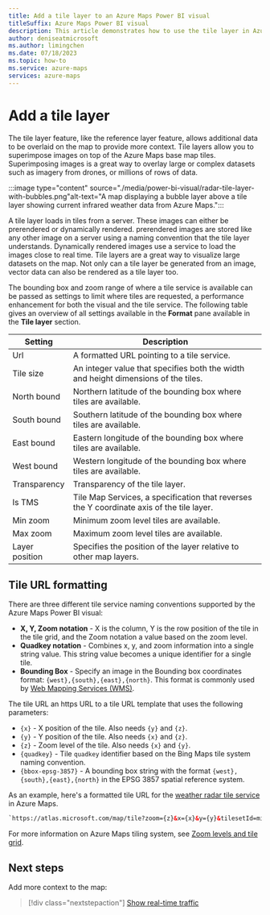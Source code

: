 ```yaml
---
title: Add a tile layer to an Azure Maps Power BI visual
titleSuffix: Azure Maps Power BI visual
description: This article demonstrates how to use the tile layer in Azure Maps Power BI visual.
author: deniseatmicrosoft
ms.author: limingchen
ms.date: 07/18/2023
ms.topic: how-to
ms.service: azure-maps
services: azure-maps
---
```


# Add a tile layer

The tile layer feature, like the reference layer feature, allows additional data to be overlaid on the map to provide more context. Tile layers allow you to superimpose images on top of the Azure Maps base map tiles. Superimposing images is a great way to overlay large or complex datasets such as imagery from drones, or millions of rows of data.

:::image type="content" source="./media/power-bi-visual/radar-tile-layer-with-bubbles.png"alt-text="A map displaying a bubble layer above a tile layer showing current infrared weather data from Azure Maps.":::

A tile layer loads in tiles from a server. These images can either be prerendered or dynamically rendered. prerendered images are stored like any other image on a server using a naming convention that the tile layer understands. Dynamically rendered images use a service to load the images close to real time. Tile layers are a great way to visualize large datasets on the map. Not only can a tile layer be generated from an image, vector data can also be rendered as a tile layer too.

The bounding box and zoom range of where a tile service is available can be passed as settings to limit where tiles are requested, a performance enhancement for both the visual and the tile service. The following table gives an overview of all settings available in the **Format** pane available in the **Tile layer** section.

| Setting        | Description   |
|----------------|---------------|
| Url            | A formatted URL pointing to a tile service.  |
| Tile size      | An integer value that specifies both the width and height dimensions of the tiles.   |
| North bound    | Northern latitude of the bounding box where tiles are available. |
| South bound    | Southern latitude of the bounding box where tiles are available. |
| East bound     | Eastern longitude of the bounding box where tiles are available. |
| West bound     | Western longitude of the bounding box where tiles are available. |
| Transparency   | Transparency of the tile layer.   |
| Is TMS         | Tile Map Services, a specification that reverses the Y coordinate axis of the tile layer. |
| Min zoom       | Minimum zoom level tiles are available. |
| Max zoom       | Maximum zoom level tiles are available. |
| Layer position | Specifies the position of the layer relative to other map layers. |

## Tile URL formatting

There are three different tile service naming conventions supported by the Azure Maps Power BI visual:

* **X, Y, Zoom notation** - X is the column, Y is the row position of the tile in the tile grid, and the Zoom notation a value based on the zoom level.
* **Quadkey notation** - Combines x, y, and zoom information into a single string value. This string value becomes a unique identifier for a single tile.
* **Bounding Box** - Specify an image in the Bounding box coordinates format: `{west},{south},{east},{north}`. This format is commonly used by [Web Mapping Services (WMS)].

The tile URL an https URL to a tile URL template that uses the following
parameters:

* `{x}` - X position of the tile. Also needs `{y}` and `{z}`.
* `{y}` - Y position of the tile. Also needs `{x}` and `{z}`.
* `{z}` - Zoom level of the tile. Also needs `{x}` and `{y}`.
* `{quadkey}` - Tile `quadkey` identifier based on the Bing Maps tile system naming convention.
* `{bbox-epsg-3857}` - A bounding box string with the format `{west},{south},{east},{north}` in the EPSG 3857 spatial reference system.

As an example, here's a formatted tile URL for the [weather radar tile service] in Azure Maps.

```html
`https://atlas.microsoft.com/map/tile?zoom={z}&x={x}&y={y}&tilesetId=microsoft.weather.radar.main&api-version=2.0&subscription-key={Your-Azure-Maps-Subscription-key}`
```

For more information on Azure Maps tiling system, see [Zoom levels and tile grid].

## Next steps

Add more context to the map:

> [!div class="nextstepaction"]
> [Show real-time traffic]

[Web Mapping Services (WMS)]: https://www.opengeospatial.org/standards/wms
[Show real-time traffic]: power-bi-visual-show-real-time-traffic.md
[Zoom levels and tile grid]: zoom-levels-and-tile-grid.md
[weather radar tile service]: /rest/api/maps/render/get-map-tile

